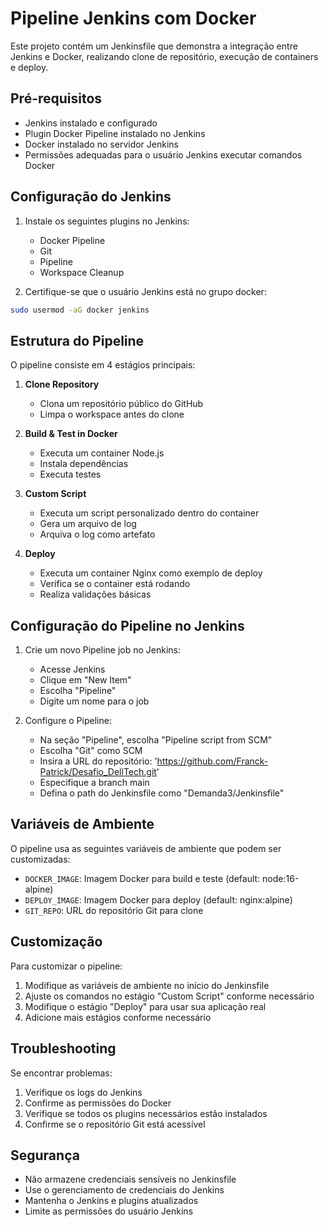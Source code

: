 # Pipeline Jenkins com Docker

Este projeto contém um Jenkinsfile que demonstra a integração entre Jenkins e Docker, realizando clone de repositório, execução de containers e deploy.

## Pré-requisitos

- Jenkins instalado e configurado
- Plugin Docker Pipeline instalado no Jenkins
- Docker instalado no servidor Jenkins
- Permissões adequadas para o usuário Jenkins executar comandos Docker

## Configuração do Jenkins

1. Instale os seguintes plugins no Jenkins:
   - Docker Pipeline
   - Git
   - Pipeline
   - Workspace Cleanup

2. Certifique-se que o usuário Jenkins está no grupo docker:
```bash
sudo usermod -aG docker jenkins
```

## Estrutura do Pipeline

O pipeline consiste em 4 estágios principais:

1. **Clone Repository**
   - Clona um repositório público do GitHub
   - Limpa o workspace antes do clone

2. **Build & Test in Docker**
   - Executa um container Node.js
   - Instala dependências
   - Executa testes

3. **Custom Script**
   - Executa um script personalizado dentro do container
   - Gera um arquivo de log
   - Arquiva o log como artefato

4. **Deploy**
   - Executa um container Nginx como exemplo de deploy
   - Verifica se o container está rodando
   - Realiza validações básicas

## Configuração do Pipeline no Jenkins

1. Crie um novo Pipeline job no Jenkins:
   - Acesse Jenkins
   - Clique em "New Item"
   - Escolha "Pipeline"
   - Digite um nome para o job

2. Configure o Pipeline:
   - Na seção "Pipeline", escolha "Pipeline script from SCM"
   - Escolha "Git" como SCM
   - Insira a URL do repositório: 'https://github.com/Franck-Patrick/Desafio_DellTech.git'
   - Especifique a branch main
   - Defina o path do Jenkinsfile como "Demanda3/Jenkinsfile"

## Variáveis de Ambiente

O pipeline usa as seguintes variáveis de ambiente que podem ser customizadas:

- `DOCKER_IMAGE`: Imagem Docker para build e teste (default: node:16-alpine)
- `DEPLOY_IMAGE`: Imagem Docker para deploy (default: nginx:alpine)
- `GIT_REPO`: URL do repositório Git para clone

## Customização

Para customizar o pipeline:

1. Modifique as variáveis de ambiente no início do Jenkinsfile
2. Ajuste os comandos no estágio "Custom Script" conforme necessário
3. Modifique o estágio "Deploy" para usar sua aplicação real
4. Adicione mais estágios conforme necessário

## Troubleshooting

Se encontrar problemas:

1. Verifique os logs do Jenkins
2. Confirme as permissões do Docker
3. Verifique se todos os plugins necessários estão instalados
4. Confirme se o repositório Git está acessível

## Segurança

- Não armazene credenciais sensíveis no Jenkinsfile
- Use o gerenciamento de credenciais do Jenkins
- Mantenha o Jenkins e plugins atualizados
- Limite as permissões do usuário Jenkins
